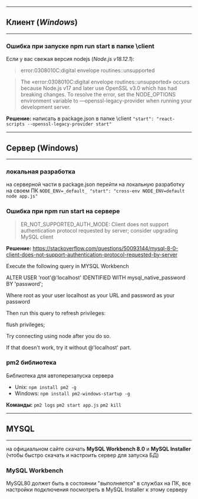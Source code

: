 
---
## Клиент (_Windows_)
---
### Ошибка при запуске npm run start в папке \client

Если у вас свежая версия nodejs (_Node.js v18.12.1_): 
> error:0308010C:digital envelope routines::unsupported

> The «error:0308010C:digital envelope routines::unsupported» occurs because Node.js v17 and later use OpenSSL v3.0 which has had breaking changes. To resolve the error, set the NODE_OPTIONS environment variable to —openssl-legacy-provider when running your development server.

**Решение:**
 написать в package.json в папке \client
 `"start": "react-scripts --openssl-legacy-provider start"`

---
## Сервер (Windows)
---
### локальная разработка

на серверной части в package.json перейти на локальную разработку на своем ПК `NODE_ENV=_default_
"start": "cross-env NODE_ENV=default node app.js"`

### Ошибка при npm run start на сервере
> ER_NOT_SUPPORTED_AUTH_MODE: Client does not support authentication protocol requested by server; consider upgrading MySQL client

**Решение:** 
https://stackoverflow.com/questions/50093144/mysql-8-0-client-does-not-support-authentication-protocol-requested-by-server 

Execute the following query in MYSQL Workbench

ALTER USER 'root'@'localhost' IDENTIFIED WITH mysql_native_password BY 'password';

Where root as your user localhost as your URL and password as your password

Then run this query to refresh privileges:

flush privileges;

Try connecting using node after you do so.

If that doesn't work, try it without @'localhost' part.


### pm2 библиотека

Библиотека для автоперезапуска сервера
* Unix:
`npm install pm2 -g`
* Windows:
`npm install pm2-windows-startup -g`

**Команды:**
`pm2 logs` 
`pm2 start app.js`
`pm2 kill`

---
## MYSQL
---
на официальном сайте скачать **MySQL Workbench 8.0** и **MySQL Installer** (чтобы быстро скачать и настроить сервер для запуска БД)

### MySQL Workbench
MySQL80 должет быть в состоянии "выполняется" в службах на ПК, все настройки подключения посмотреть в MySQL Installer к этому серверу





